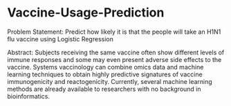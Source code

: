 # Vaccine-Usage-Prediction
Problem Statement:
Predict how likely it is that the people will take an H1N1 flu vaccine using Logistic Regression

Abstract:
Subjects receiving the same vaccine often show different levels of immune responses
and some may even present adverse side effects to the vaccine. Systems vaccinology can
combine omics data and machine learning techniques to obtain highly predictive
signatures of vaccine immunogenicity and reactogenicity. Currently, several machine
learning methods are already available to researchers with no background in
bioinformatics.
